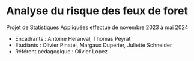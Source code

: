 # Analyse du risque des feux de foret
Projet de Statistiques Appliquées effectué de novembre 2023 à mai 2024
- Encadrants : Antoine Heranval, Thomas Peyrat
- Etudiants : Olivier Pinatel, Margaux Duperier, Juliette Schneider
- Référent pédagogique : Olivier Lopez
